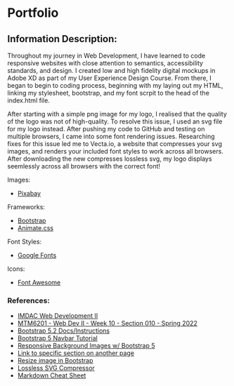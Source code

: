 # Portfolio

## Information Description:

Throughout my journey in Web Development, I have learned to code responsive websites with close attention to semantics, accessibility standards, and design. I created low and high fidelity digital mockups in Adobe XD as part of my User Experience Design Course. From there, I began to begin to coding process, beginning with my laying out my HTML, linking my stylesheet, bootstrap, and my font scrpit to the head of the index.html file.

After starting with a simple png image for my logo, I realised that the quality of the logo was not of high-quality. To resolve this issue, I used an svg file for my logo instead. After pushing my code to GitHub and testing on multiple browsers, I came into some font rendering issues. Researching fixes for this issue led me to Vecta.io, a website that compresses your svg images, and renders your included font styles to work across all browsers. After downloading the new compresses lossless svg, my logo displays seemlessly across all browsers with the correct font!

Images:
* [Pixabay](https://pixabay.com/)

Frameworks: 
* [Bootstrap](https://getbootstrap.com/)
* [Animate.css](https://animate.style/)

Font Styles:
* [Google Fonts](https://fonts.google.com/)

Icons:
* [Font Awesome](https://fontawesome.com/)

### References:
* [IMDAC Web Development II](https://imdac.github.io/mtm6201/content/)
* [MTM6201 - Web Dev II - Week 10 - Section 010 - Spring 2022](https://youtu.be/KoeG--XXVnU)
* [Bootstrap 5.2 Docs/Instructions](https://getbootstrap.com/)
* [Bootstrap 5 Navbar Tutorial](https://youtu.be/akXfF066MY0)
* [Responsive Background Images w/ Bootstrap 5](https://youtu.be/W87XNjvXiWw)
* [Link to specific section on another page](https://stackoverflow.com/questions/17687328/getting-a-link-to-go-to-a-specific-section-on-another-page)
* [Resize image in Bootstrap](https://www.codegrepper.com/code-examples/whatever/resize+image+in+bootstrap)
* [Lossless SVG Compressor](https://vecta.io/nano)
* [Markdown Cheat Sheet](https://www.markdownguide.org/cheat-sheet)